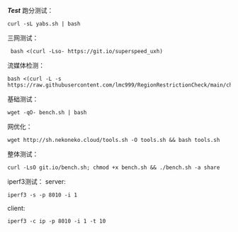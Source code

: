 ***Test***
跑分测试：
```
curl -sL yabs.sh | bash
```

三网测试：
```
 bash <(curl -Lso- https://git.io/superspeed_uxh)
```

流媒体检测：
```
bash <(curl -L -s https://raw.githubusercontent.com/lmc999/RegionRestrictionCheck/main/check.sh)
```

基础测试：
```
wget -qO- bench.sh | bash
```

网优化：
```
wget http://sh.nekoneko.cloud/tools.sh -O tools.sh && bash tools.sh
```

整体测试：
```
curl -LsO git.io/bench.sh; chmod +x bench.sh && ./bench.sh -a share
```

iperf3测试：
server:
```
iperf3 -s -p 8010 -i 1
```
client:
```
iperf3 -c ip -p 8010 -i 1 -t 10
```
